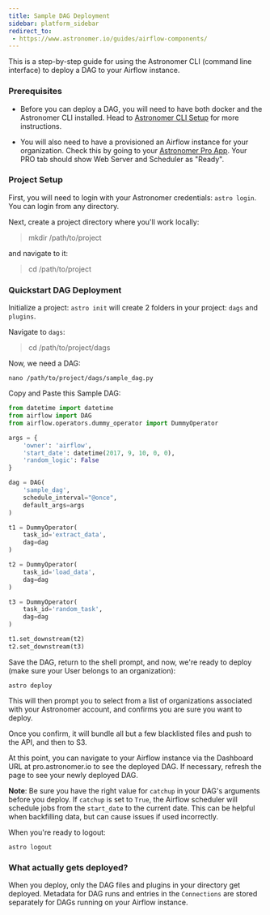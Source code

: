 ```yaml
---
title: Sample DAG Deployment
sidebar: platform_sidebar
redirect_to:
 - https://www.astronomer.io/guides/airflow-components/
---
```


This is a step-by-step guide for using the Astronomer CLI (command line interface) to deploy a DAG to your Airflow instance.

### Prerequisites

* Before you can deploy a DAG, you will need to have both docker and the Astronomer CLI installed. Head to [Astronomer CLI Setup](/v2/apache_airflow/cli) for more instructions.

* You will also need to have a provisioned an Airflow instance for your organization. Check this by going to your [Astronomer Pro App](https://pro.astronomer.io/login). Your PRO tab should show Web Server and Scheduler as "Ready".

### Project Setup
First, you will need to login with your Astronomer credentials: `astro login`.
You can login from any directory.

Next, create a project directory where you'll work locally:

>mkdir /path/to/project

and navigate to it:

>cd /path/to/project

### Quickstart DAG Deployment
Initialize a project: `astro init` will create 2 folders in your project: `dags` and `plugins`.

Navigate to `dags`:

>cd /path/to/project/dags

Now, we need a DAG:

~~~
nano /path/to/project/dags/sample_dag.py
~~~

Copy and Paste this Sample DAG:

~~~ python
from datetime import datetime
from airflow import DAG
from airflow.operators.dummy_operator import DummyOperator

args = {
    'owner': 'airflow',
    'start_date': datetime(2017, 9, 10, 0, 0),
    'random_logic': False
}

dag = DAG(
    'sample_dag',
    schedule_interval="@once",
    default_args=args
)

t1 = DummyOperator(
    task_id='extract_data',
    dag=dag
)

t2 = DummyOperator(
    task_id='load_data',
    dag=dag
)

t3 = DummyOperator(
    task_id='random_task',
    dag=dag
)

t1.set_downstream(t2)
t2.set_downstream(t3)
~~~

Save the DAG, return to the shell prompt, and now, we're ready to deploy (make sure your User belongs to an organization):

`astro deploy`

This will then prompt you to select from a list of organizations associated with your Astronomer account, and confirms you are sure you want to deploy.

Once you confirm, it will bundle all but a few blacklisted files and push to the API, and then to S3.

At this point, you can navigate to your Airflow instance via the Dashboard URL at pro.astronomer.io to see the deployed DAG. If necessary, refresh the page to see your newly deployed DAG.

**Note**: Be sure you have the right value for `catchup` in your DAG's arguments before you deploy. If `catchup` is set to `True`, the Airflow scheduler will schedule jobs from the `start_date` to the current date. This can be helpful when backfilling data, but can cause issues if used incorrectly.

When you're ready to logout:

`astro logout`

### What actually gets deployed?

When you deploy, only the DAG files and plugins in your directory get deployed. Metadata for DAG runs and entries in the `Connections` are stored separately for DAGs running on your Airflow instance.
